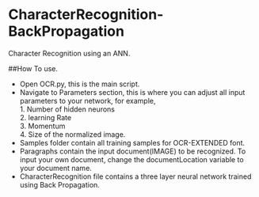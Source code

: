 # CharacterRecognition-BackPropagation
Character Recognition using an ANN.

##How To use.
- Open OCR.py, this is the main script.
- Navigate to Parameters section, this is where you can adjust all input parameters to your network, for example,
  <br />1. Number of hidden neurons<br /> 2. learning Rate <br />3. Momentum<br />4. Size of the normalized image.<br />
- Samples folder contain all training samples for OCR-EXTENDED font.
- Paragraphs contain the input document(IMAGE) to be recognized. To input your own document, change the documentLocation variable to your document name.
- CharacterRecognition file contains a three layer neural network trained using Back Propagation.
